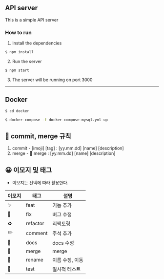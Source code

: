 ## API server

This is a simple API server

### How to run

1. Install the dependencies

```bash
$ npm install
```

2. Run the server

```bash
$ npm start
```

3. The server will be running on port 3000

---

## Docker

```bash
$ cd docker
```

```bash
$ docker-compose -f docker-compose-mysql.yml up
```

## 📌 commit, merge 규칙

1. commit - [imoji] [tag] : [yy.mm.dd] [name] [description]
2. merge - 🔀 merge : [yy.mm.dd] [name] [description]

## 😀 이모지 및 태그

- 이모지는 선택에 따라 활용한다.

| 이모지 | 태그     | 설명            |
| ------ | -------- | --------------- |
| ✨     | feat     | 기능 추가       |
| 🐛     | fix      | 버그 수정       |
| ♻️     | refactor | 리팩토링        |
| ✏️     | comment  | 주석 추가       |
| 📝     | docs     | docs 수정       |
| 🔀     | merge    | merge           |
| 🚚     | rename   | 이름 수정, 이동 |
| 🧪     | test     | 일시적 테스트   |
